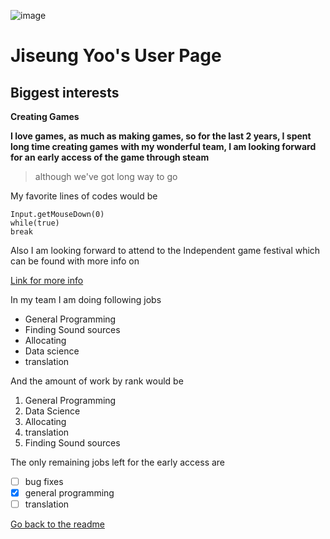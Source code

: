 ![image](https://user-images.githubusercontent.com/103233907/193591491-7cbd4694-d861-4189-949f-91ab21bbf2a2.png)
# Jiseung Yoo's User Page

## Biggest interests
**Creating Games**

**I love games, as much as making games, so for the last 2 years, I spent long time creating games**
**with my wonderful team, I am looking forward for an early access of the game through steam**

> although we've got long way to go

My favorite lines of codes would be

```
Input.getMouseDown(0)
while(true)
break
```
Also I am looking forward to attend to the Independent game festival which can be found with more info on

[Link for more info](https://igf.com/)

In my team I am doing following jobs
- General Programming
- Finding Sound sources
- Allocating 
- Data science
- translation

And the amount of work by rank would be
1. General Programming
2. Data Science
3. Allocating
4. translation
5. Finding Sound sources

The only remaining jobs left for the early access are

- [ ] bug fixes
- [x] general programming
- [ ] translation

[Go back to the readme](./README.md)
